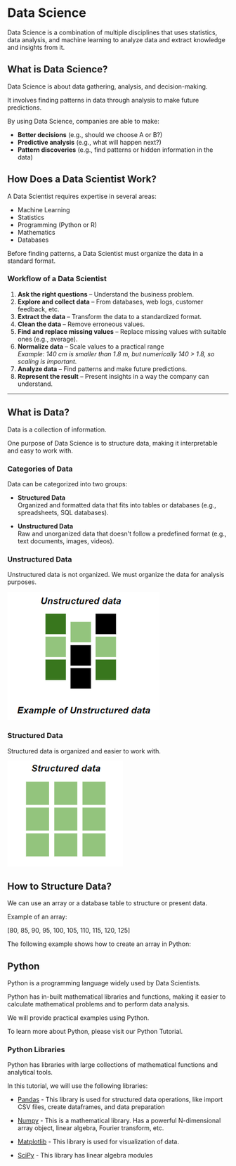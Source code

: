 # Data Science

Data Science is a combination of multiple disciplines that uses statistics, data analysis, and machine learning to analyze data and extract knowledge and insights from it.

## What is Data Science?

Data Science is about data gathering, analysis, and decision-making.

It involves finding patterns in data through analysis to make future predictions.

By using Data Science, companies are able to make:

- **Better decisions** (e.g., should we choose A or B?)
- **Predictive analysis** (e.g., what will happen next?)
- **Pattern discoveries** (e.g., find patterns or hidden information in the data)

## How Does a Data Scientist Work?

A Data Scientist requires expertise in several areas:

- Machine Learning  
- Statistics  
- Programming (Python or R)  
- Mathematics  
- Databases  

Before finding patterns, a Data Scientist must organize the data in a standard format.

### Workflow of a Data Scientist

1. **Ask the right questions** – Understand the business problem.
2. **Explore and collect data** – From databases, web logs, customer feedback, etc.
3. **Extract the data** – Transform the data to a standardized format.
4. **Clean the data** – Remove erroneous values.
5. **Find and replace missing values** – Replace missing values with suitable ones (e.g., average).
6. **Normalize data** – Scale values to a practical range  
   _Example: 140 cm is smaller than 1.8 m, but numerically 140 > 1.8, so scaling is important._
7. **Analyze data** – Find patterns and make future predictions.
8. **Represent the result** – Present insights in a way the company can understand.

----

## What is Data?

Data is a collection of information.

One purpose of Data Science is to structure data, making it interpretable and easy to work with.

### Categories of Data

Data can be categorized into two groups:

- **Structured Data**  
  Organized and formatted data that fits into tables or databases (e.g., spreadsheets, SQL databases).

- **Unstructured Data**  
  Raw and unorganized data that doesn't follow a predefined format (e.g., text documents, images, videos).

### Unstructured Data
Unstructured data is not organized. We must organize the data for analysis purposes.

![alt text](image.png)

### Structured Data
Structured data is organized and easier to work with.

![alt text](image-1.png)

## How to Structure Data?
We can use an array or a database table to structure or present data.

Example of an array:

[80, 85, 90, 95, 100, 105, 110, 115, 120, 125]

The following example shows how to create an array in Python:

## Python
Python is a programming language widely used by Data Scientists.

Python has in-built mathematical libraries and functions, making it easier to calculate mathematical problems and to perform data analysis.

We will provide practical examples using Python.

To learn more about Python, please visit our Python Tutorial.

### Python Libraries
Python has libraries with large collections of mathematical functions and analytical tools.

In this tutorial, we will use the following libraries:

- [Pandas](EDA/pandas.ipynb) - This library is used for structured data operations, like import CSV files, create dataframes, and data preparation

- [Numpy](EDA/NumPy.ipynb) - This is a mathematical library. Has a powerful N-dimensional array object, linear algebra, Fourier transform, etc.

- [Matplotlib]() - This library is used for visualization of data.

- [SciPy]() - This library has linear algebra modules
